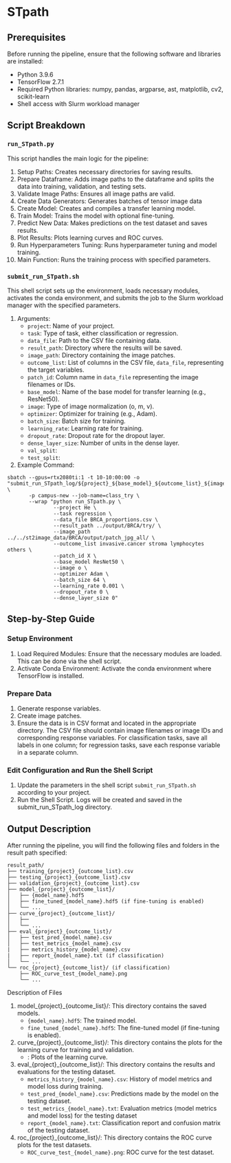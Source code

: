 # STpath
## Prerequisites
Before running the pipeline, ensure that the following software and libraries are installed:
   - Python 3.9.6
   - TensorFlow 2.7.1
   - Required Python libraries: numpy, pandas, argparse, ast, matplotlib, cv2, scikit-learn
   - Shell access with Slurm workload manager

## Script Breakdown
### `run_STpath.py`
This script handles the main logic for the pipeline:
1. Setup Paths: Creates necessary directories for saving results.
2. Prepare Dataframe: Adds image paths to the dataframe and splits the data into training, validation, and testing sets.
3. Validate Image Paths: Ensures all image paths are valid.
4. Create Data Generators: Generates batches of tensor image data
5. Create Model: Creates and compiles a transfer learning model.
6. Train Model: Trains the model with optional fine-tuning.
7. Predict New Data: Makes predictions on the test dataset and saves results.
8. Plot Results: Plots learning curves and ROC curves.
9. Run Hyperparameters Tuning: Runs hyperparameter tuning and model training.
10. Main Function: Runs the training process with specified parameters.

### `submit_run_STpath.sh`
This shell script sets up the environment, loads necessary modules, activates the conda environment, and submits the job to the Slurm workload manager with the specified parameters.
1. Arguments:
   - `project`: Name of your project.
   - `task`: Type of task, either classification or regression.
   - `data_file`: Path to the CSV file containing data.
   - `result_path`: Directory where the results will be saved.
   - `image_path`: Directory containing the image patches.
   - `outcome_list`: List of columns in the CSV file, `data_file`, representing the target variables.
   - `patch_id`: Column name in `data_file` representing the image filenames or IDs.
   - `base_model`: Name of the base model for transfer learning (e.g., ResNet50).
   - `image`: Type of image normalization (o, m, v).
   - `optimizer`: Optimizer for training (e.g., Adam).
   - `batch_size`: Batch size for training.
   - `learning_rate`: Learning rate for training.
   - `dropout_rate`: Dropout rate for the dropout layer.
   - `dense_layer_size`: Number of units in the dense layer.
   - `val_split`:
   - `test_split`:
2. Example Command:
```
sbatch --gpus=rtx2080ti:1 -t 10-10:00:00 -o "submit_run_STpath_log/${project}_${base_model}_${outcome_list}_${image}_${optimizer}_${batch_size}_${learning_rate}_${dropout_rate}_${dense_layer_size}.log" \
       -p campus-new --job-name=class_try \
       --wrap "python run_STpath.py \
               --project He \
               --task regression \
               --data_file BRCA_proportions.csv \
               --result_path ../output/BRCA/try/ \
               --image_path ../../st2image_data/BRCA/output/patch_jpg_all/ \
               --outcome_list invasive.cancer stroma lymphocytes others \
               --patch_id X \
               --base_model ResNet50 \
               --image o \
               --optimizer Adam \
               --batch_size 64 \
               --learning_rate 0.001 \
               --dropout_rate 0 \
               --dense_layer_size 0"
```

## Step-by-Step Guide
### Setup Environment
1. Load Required Modules: Ensure that the necessary modules are loaded. This can be done via the shell script.
2. Activate Conda Environment: Activate the conda environment where TensorFlow is installed.
### Prepare Data
1. Generate response variables.
2. Create image patches.
3. Ensure the data is in CSV format and located in the appropriate directory. The CSV file should contain image filenames or image IDs and corresponding response variables. For classification tasks, save all labels in one column; for regression tasks, save each response variable in a separate column.
### Edit Configuration and Run the Shell Script
1. Update the parameters in the shell script `submit_run_STpath.sh` according to your project.
2. Run the Shell Script. Logs will be created and saved in the submit_run_STpath_log directory.

## Output Description
After running the pipeline, you will find the following files and folders in the result path specified:
```
result_path/
├── training_{project}_{outcome_list}.csv
├── testing_{project}_{outcome_list}.csv
├── validation_{project}_{outcome_list}.csv
├── model_{project}_{outcome_list}/
│   ├── {model_name}.hdf5
│   ├── fine_tuned_{model_name}.hdf5 (if fine-tuning is enabled)
│   └── ...
├── curve_{project}_{outcome_list}/
│   ├── 
│   └── ...
├── eval_{project}_{outcome_list}/
│   ├── test_pred_{model_name}.csv
│   ├── test_metrics_{model_name}.csv
|   ├── metrics_history_{model_name}.csv
|   ├── report_{model_name}.txt (if classification)
│   └── ...
└── roc_{project}_{outcome_list}/ (if classification)
    ├── ROC_curve_test_{model_name}.png
    └── ...
```
Description of Files
1. model_{project}_{outcome_list}/: This directory contains the saved models.
   - `{model_name}.hdf5`: The trained model.
   - `fine_tuned_{model_name}.hdf5`: The fine-tuned model (if fine-tuning is enabled).
2. curve_{project}_{outcome_list}/: This directory contains the plots for the learning curve for training and validation.
   - : Plots of the learning curve.
3. eval_{project}_{outcome_list}/: This directory contains the results and evaluations for the testing dataset.
   - `metrics_history_{model_name}.csv`: History of model metrics and model loss during training.
   - `test_pred_{model_name}.csv`: Predictions made by the model on the testing dataset.
   - `test_metrics_{model_name}.txt`: Evaluation metrics (model metrics and model loss) for the testing dataset
   - `report_{model_name}.txt`: Classification report and confusion matrix of the testing dataset. 
4. roc_{project}_{outcome_list}/: This directory contains the ROC curve plots for the test datasets.
   - `ROC_curve_test_{model_name}.png`: ROC curve for the test dataset.










